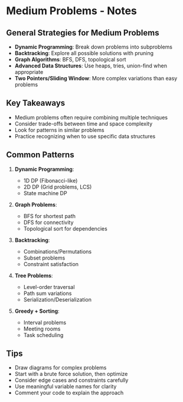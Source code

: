 # Medium Problems - Notes

## General Strategies for Medium Problems

- **Dynamic Programming**: Break down problems into subproblems
- **Backtracking**: Explore all possible solutions with pruning
- **Graph Algorithms**: BFS, DFS, topological sort
- **Advanced Data Structures**: Use heaps, tries, union-find when appropriate
- **Two Pointers/Sliding Window**: More complex variations than easy problems

## Key Takeaways

- Medium problems often require combining multiple techniques
- Consider trade-offs between time and space complexity
- Look for patterns in similar problems
- Practice recognizing when to use specific data structures

## Common Patterns

1. **Dynamic Programming**: 
   - 1D DP (Fibonacci-like)
   - 2D DP (Grid problems, LCS)
   - State machine DP
   
2. **Graph Problems**:
   - BFS for shortest path
   - DFS for connectivity
   - Topological sort for dependencies

3. **Backtracking**:
   - Combinations/Permutations
   - Subset problems
   - Constraint satisfaction

4. **Tree Problems**:
   - Level-order traversal
   - Path sum variations
   - Serialization/Deserialization

5. **Greedy + Sorting**:
   - Interval problems
   - Meeting rooms
   - Task scheduling

## Tips

- Draw diagrams for complex problems
- Start with a brute force solution, then optimize
- Consider edge cases and constraints carefully
- Use meaningful variable names for clarity
- Comment your code to explain the approach
